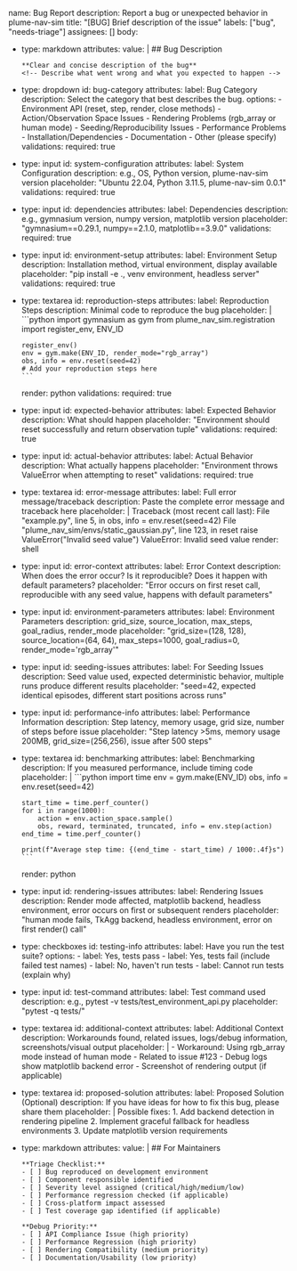 name: Bug Report
description: Report a bug or unexpected behavior in plume-nav-sim
title: "[BUG] Brief description of the issue"
labels: ["bug", "needs-triage"]
assignees: []
body:
  - type: markdown
    attributes:
      value: |
        ## Bug Description

        **Clear and concise description of the bug**
        <!-- Describe what went wrong and what you expected to happen -->

  - type: dropdown
    id: bug-category
    attributes:
      label: Bug Category
      description: Select the category that best describes the bug.
      options:
        - Environment API (reset, step, render, close methods)
        - Action/Observation Space Issues
        - Rendering Problems (rgb_array or human mode)
        - Seeding/Reproducibility Issues
        - Performance Problems
        - Installation/Dependencies
        - Documentation
        - Other (please specify)
    validations:
      required: true

  - type: input
    id: system-configuration
    attributes:
      label: System Configuration
      description: e.g., OS, Python version, plume-nav-sim version
      placeholder: "Ubuntu 22.04, Python 3.11.5, plume-nav-sim 0.0.1"
    validations:
      required: true

  - type: input
    id: dependencies
    attributes:
      label: Dependencies
      description: e.g., gymnasium version, numpy version, matplotlib version
      placeholder: "gymnasium==0.29.1, numpy==2.1.0, matplotlib==3.9.0"
    validations:
      required: true

  - type: input
    id: environment-setup
    attributes:
      label: Environment Setup
      description: Installation method, virtual environment, display available
      placeholder: "pip install -e ., venv environment, headless server"
    validations:
      required: true

  - type: textarea
    id: reproduction-steps
    attributes:
      label: Reproduction Steps
      description: Minimal code to reproduce the bug
      placeholder: |
        ```python
        import gymnasium as gym
        from plume_nav_sim.registration import register_env, ENV_ID
        
        register_env()
        env = gym.make(ENV_ID, render_mode="rgb_array")
        obs, info = env.reset(seed=42)
        # Add your reproduction steps here
        ```
      render: python
    validations:
      required: true

  - type: input
    id: expected-behavior
    attributes:
      label: Expected Behavior
      description: What should happen
      placeholder: "Environment should reset successfully and return observation tuple"
    validations:
      required: true

  - type: input
    id: actual-behavior
    attributes:
      label: Actual Behavior
      description: What actually happens
      placeholder: "Environment throws ValueError when attempting to reset"
    validations:
      required: true

  - type: textarea
    id: error-message
    attributes:
      label: Full error message/traceback
      description: Paste the complete error message and traceback here
      placeholder: |
        Traceback (most recent call last):
          File "example.py", line 5, in <module>
            obs, info = env.reset(seed=42)
          File "plume_nav_sim/envs/static_gaussian.py", line 123, in reset
            raise ValueError("Invalid seed value")
        ValueError: Invalid seed value
      render: shell

  - type: input
    id: error-context
    attributes:
      label: Error Context
      description: When does the error occur? Is it reproducible? Does it happen with default parameters?
      placeholder: "Error occurs on first reset call, reproducible with any seed value, happens with default parameters"

  - type: input
    id: environment-parameters
    attributes:
      label: Environment Parameters
      description: grid_size, source_location, max_steps, goal_radius, render_mode
      placeholder: "grid_size=(128, 128), source_location=(64, 64), max_steps=1000, goal_radius=0, render_mode='rgb_array'"

  - type: input
    id: seeding-issues
    attributes:
      label: For Seeding Issues
      description: Seed value used, expected deterministic behavior, multiple runs produce different results
      placeholder: "seed=42, expected identical episodes, different start positions across runs"

  - type: input
    id: performance-info
    attributes:
      label: Performance Information
      description: Step latency, memory usage, grid size, number of steps before issue
      placeholder: "Step latency >5ms, memory usage 200MB, grid_size=(256,256), issue after 500 steps"

  - type: textarea
    id: benchmarking
    attributes:
      label: Benchmarking
      description: If you measured performance, include timing code
      placeholder: |
        ```python
        import time
        env = gym.make(ENV_ID)
        obs, info = env.reset(seed=42)
        
        start_time = time.perf_counter()
        for i in range(1000):
            action = env.action_space.sample()
            obs, reward, terminated, truncated, info = env.step(action)
        end_time = time.perf_counter()
        
        print(f"Average step time: {(end_time - start_time) / 1000:.4f}s")
        ```
      render: python

  - type: input
    id: rendering-issues
    attributes:
      label: Rendering Issues
      description: Render mode affected, matplotlib backend, headless environment, error occurs on first or subsequent renders
      placeholder: "human mode fails, TkAgg backend, headless environment, error on first render() call"

  - type: checkboxes
    id: testing-info
    attributes:
      label: Have you run the test suite?
      options:
        - label: Yes, tests pass
        - label: Yes, tests fail (include failed test names)
        - label: No, haven't run tests
        - label: Cannot run tests (explain why)

  - type: input
    id: test-command
    attributes:
      label: Test command used
      description: e.g., pytest -v tests/test_environment_api.py
      placeholder: "pytest -q tests/"

  - type: textarea
    id: additional-context
    attributes:
      label: Additional Context
      description: Workarounds found, related issues, logs/debug information, screenshots/visual output
      placeholder: |
        - Workaround: Using rgb_array mode instead of human mode
        - Related to issue #123
        - Debug logs show matplotlib backend error
        - Screenshot of rendering output (if applicable)

  - type: textarea
    id: proposed-solution
    attributes:
      label: Proposed Solution (Optional)
      description: If you have ideas for how to fix this bug, please share them
      placeholder: |
        Possible fixes:
        1. Add backend detection in rendering pipeline
        2. Implement graceful fallback for headless environments
        3. Update matplotlib version requirements

  - type: markdown
    attributes:
      value: |
        ## For Maintainers

        **Triage Checklist:**
        - [ ] Bug reproduced on development environment
        - [ ] Component responsible identified
        - [ ] Severity level assigned (critical/high/medium/low)
        - [ ] Performance regression checked (if applicable)
        - [ ] Cross-platform impact assessed
        - [ ] Test coverage gap identified (if applicable)

        **Debug Priority:**
        - [ ] API Compliance Issue (high priority)
        - [ ] Performance Regression (high priority)
        - [ ] Rendering Compatibility (medium priority)
        - [ ] Documentation/Usability (low priority)
